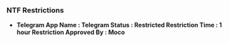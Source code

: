 ### NTF Restrictions 
<b>

 - Telegram 
 App Name : Telegram 
Status : Restricted
Restriction Time : 1 hour
Restriction Approved By : Moco

</b>


